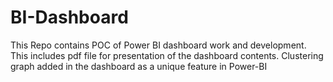 # BI-Dashboard

This Repo contains POC of Power BI dashboard work and development.
This includes pdf file for presentation of the dashboard contents.
Clustering graph added in the dashboard as a unique feature in Power-BI
